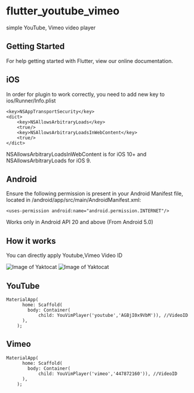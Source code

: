 # flutter_youtube_vimeo

simple YouTube, Vimeo video player 

## Getting Started

For help getting started with Flutter, view our online documentation.
## iOS
In order for plugin to work correctly, you need to add new key to ios/Runner/Info.plist
```
<key>NSAppTransportSecurity</key>
<dict>
    <key>NSAllowsArbitraryLoads</key>
    <true/>
    <key>NSAllowsArbitraryLoadsInWebContent</key>
    <true/>
</dict>
```
NSAllowsArbitraryLoadsInWebContent is for iOS 10+ and NSAllowsArbitraryLoads for iOS 9.
## Android

Ensure the following permission is present in your Android Manifest file, located in <project root>/android/app/src/main/AndroidManifest.xml:
```
<uses-permission android:name="android.permission.INTERNET"/>
```

Works only in Android API 20 and above (From Android 5.0)

## How it works

You can directly apply Youtube,Vimeo Video ID

![Image of Yaktocat](https://tlgur.com/d/GZDM1j54) ![Image of Yaktocat](https://tlgur.com/d/GXMzmAlg)

## YouTube
```
MaterialApp(
      home: Scaffold(
        body: Container(
            child: YouVimPlayer('youtube','AGBjI0x9VbM')), //VideoID
      ),
    );
```
## Vimeo

```
MaterialApp(
      home: Scaffold(
        body: Container(
            child: YouVimPlayer('vimeo','447872160')), //VideoID
      ),
    );
```

